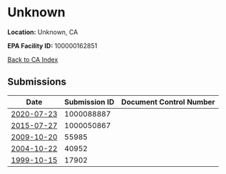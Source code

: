 # Unknown

**Location:** Unknown, CA

**EPA Facility ID:** 100000162851

[Back to CA Index](../../index.md)

## Submissions

| Date | Submission ID | Document Control Number |
|------|--------------|-------------------------|
| [2020-07-23](submissions/1000088887.md) | 1000088887 |  |
| [2015-07-27](submissions/1000050867.md) | 1000050867 |  |
| [2009-10-20](submissions/55985.md) | 55985 |  |
| [2004-10-22](submissions/40952.md) | 40952 |  |
| [1999-10-15](submissions/17902.md) | 17902 |  |
